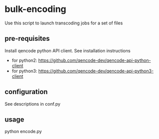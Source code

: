 # bulk-encoding
Use this script to launch transcoding jobs for a set of files

## pre-requisites
Install qencode python API client.
See installation instructions
 - for python2: https://github.com/qencode-dev/qencode-api-python-client
 - for python3: https://github.com/qencode-dev/qencode-api-python3-client

## configuration
See descriptions in conf.py

## usage
python encode.py


